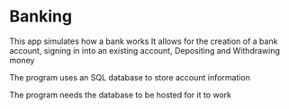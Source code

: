 # Banking

This app simulates how a bank works
It allows for the creation of a bank account,
signing in into an existing account,
Depositing and Withdrawing money

The program uses an SQL database to store account information 

The program needs the database to be hosted for it to work

